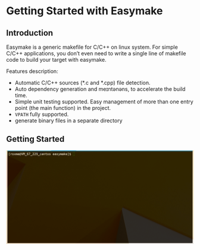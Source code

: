 # Getting Started with Easymake #


  
## Introduction ##

Easymake is a generic makefile for C/C++ on linux system. For simple C/C++ applications, you don&rsquo;t even need to write a single line of makefile code to build your target with easymake.

Features description:

* Automatic C/C++ sources (\*.c and \*.cpp) file detection.
* Auto dependency generation and meɪntənəns, to accelerate the build time.
* Simple unit testing supported. Easy management of more than one entry point (the main function) in the project.
* `VPATH` fully supported.
* generate binary files in a separate directory

## Getting Started ##

![basics](./doc/images/basics.gif)


